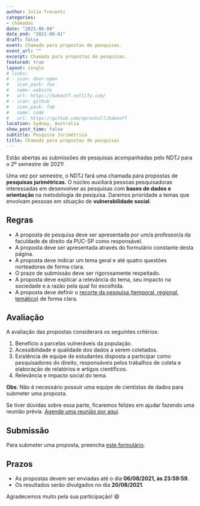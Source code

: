 ```yaml
---
author: Julio Trecenti
categories:
- chamadas
date: "2021-06-04"
date_end: "2021-08-01"
draft: false
event: Chamada para propostas de pesquisas.
event_url: ""
excerpt: Chamada para propostas de pesquisas.
featured: true
layout: single
# links:
# - icon: door-open
#   icon_pack: fas
#   name: website
#   url: https://bakeoff.netlify.com/
# - icon: github
#   icon_pack: fab
#   name: code
#   url: https://github.com/apreshill/bakeoff
location: Sydney, Australia
show_post_time: false
subtitle: Pesquisa Jurimétrica
title: Chamada para propostas de pesquisas
---
```


Estão abertas as submissões de pesquisas acompanhadas pelo NDTJ para o 2º semestre de 2021!

Uma vez por semestre, o NDTJ fará uma chamada para propostas de __pesquisas jurimétricas__. O núcleo auxiliará pessoas pesquisadoras interessadas em desenvolver as pesquisas com __bases de dados e orientação__ na metodologia de pesquisa. Daremos prioridade a temas que envolvam pessoas em situação de __vulnerabilidade social__.

## Regras

* A proposta de pesquisa deve ser apresentada por um/a professor/a da faculdade de direito da PUC-SP como responsável.
* A proposta deve ser apresentada através do formulário constante desta página.
* A proposta deve indicar um tema geral e até quatro questões norteadoras de forma clara.
* O prazo de submissão deve ser rigorosamente respeitado.
* A proposta deve explicar a relevância do tema, seu impacto na sociedade e a razão pela qual foi escolhida. 
* A proposta deve definir o [recorte da pesquisa (temporal, regional, temático)](https://forum.abj.org.br/t/como-obter-dados-de-processos-judiciais/40) de forma clara.

## Avaliação

A avaliação das propostas considerará os seguintes critérios: 

1. Benefício a parcelas vulneráveis da população.
1. Acessibilidade e qualidade dos dados a serem coletados.
1. Existência de equipe de estudantes disposta a participar como pesquisadores do direito, responsáveis pelos trabalhos de coleta e elaboração de relatórios e artigos científicos.
1. Relevância e impacto social do tema.

__Obs__: Não é necessário possuir uma equipe de cientistas de dados para submeter uma proposta.

Se tiver dúvidas sobre essa parte, ficaremos felizes em ajudar fazendo uma reunião prévia. [Agende uma reunião por aqui](https://calendly.com/jtrecenti).

## Submissão

Para submeter uma proposta, preencha [este formulário](https://docs.google.com/forms/d/e/1FAIpQLSdLFb1UtCXwoFvf4vZ1WsF2lfzeHGJlqEqqMaXHmW6i3XFHMQ/viewform).

## Prazos

- As propostas devem ser enviadas até o dia __06/08/2021, às 23:59:59__.
- Os resultados serão divulgados no dia __20/08/2021__.

Agradecemos muito pela sua participação! :smile:
